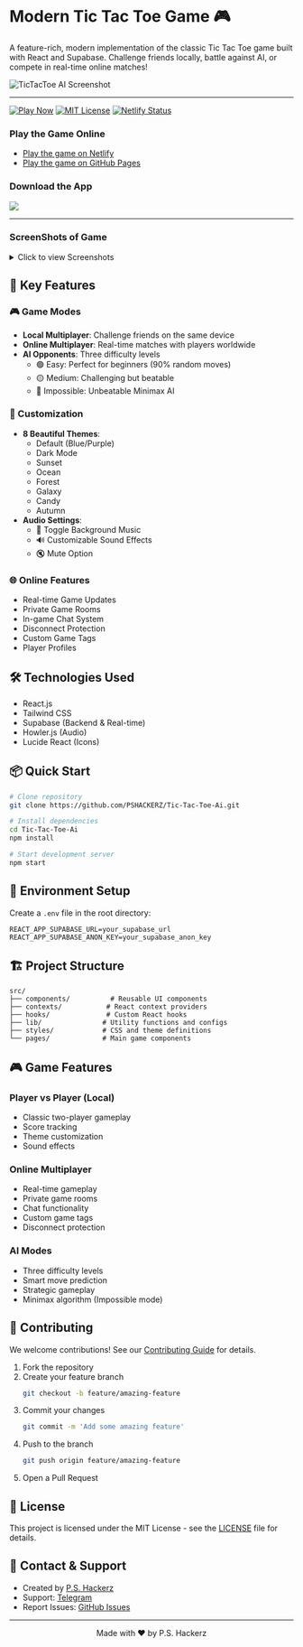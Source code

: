 # Modern Tic Tac Toe Game 🎮

A feature-rich, modern implementation of the classic Tic Tac Toe game built with React and Supabase. Challenge friends locally, battle against AI, or compete in real-time online matches!

![TicTacToe AI Screenshot](https://i.postimg.cc/GtyrrrvT/logo.png)

---

[![Play Now](https://img.shields.io/badge/Play%20Now-Live%20Demo-blue)](https://tictactoeaibyps.netlify.app/)
[![MIT License](https://img.shields.io/badge/License-MIT-green.svg)](https://choosealicense.com/licenses/mit/)
[![Netlify Status](https://api.netlify.com/api/v1/badges/00aa4048-7c73-4012-8dfe-232ae5992151/deploy-status)](https://app.netlify.com/sites/tictactoeaibyps/deploys)


### Play the Game Online

- [Play the game on Netlify](https://tictactoeaibyps.netlify.app/)
- [Play the game on GitHub Pages](https://pshackerz.github.io/Tic-Tac-Toe-Ai/)


### Download the App

<a href="https://www.amazon.com/dp/B0DQ4X68MC/">
    <img src="https://static.itch.io/images/store_badges/amazon.png" 
         srcset="https://static.itch.io/images/store_badges/amazon.png 1x, https://static.itch.io/images/store_badges/amazon@2x.png 2x">
</a>

---

### ScreenShots of Game 
<details>
  <summary>Click to view Screenshots</summary>
  <img src="https://i.postimg.cc/8PZ9SqJy/1.png" width="500">
  <img src="https://i.postimg.cc/CxdtLmbw/2.png" width="500">
  <img src="https://i.postimg.cc/s2hN5xn8/3.png" width="500">
  <img src="https://i.postimg.cc/fRFP3mvm/4.png" width="500">
  <img src="https://i.postimg.cc/nzfw2xgL/5.png" width="500">
</details>
 

## 🎯 Key Features

### 🎮 Game Modes
- **Local Multiplayer**: Challenge friends on the same device
- **Online Multiplayer**: Real-time matches with players worldwide
- **AI Opponents**: Three difficulty levels
  - 🟢 Easy: Perfect for beginners (90% random moves)
  - 🟡 Medium: Challenging but beatable
  - 🔴 Impossible: Unbeatable Minimax AI

### 🎨 Customization
- **8 Beautiful Themes**:
  - Default (Blue/Purple)
  - Dark Mode
  - Sunset
  - Ocean
  - Forest
  - Galaxy
  - Candy
  - Autumn
- **Audio Settings**:
  - 🎵 Toggle Background Music
  - 🔊 Customizable Sound Effects
  - 🔇 Mute Option

### 🌐 Online Features
- Real-time Game Updates
- Private Game Rooms
- In-game Chat System
- Disconnect Protection
- Custom Game Tags
- Player Profiles

## 🛠️ Technologies Used
- React.js
- Tailwind CSS
- Supabase (Backend & Real-time)
- Howler.js (Audio)
- Lucide React (Icons)

## 📦 Quick Start

```bash
# Clone repository
git clone https://github.com/PSHACKERZ/Tic-Tac-Toe-Ai.git

# Install dependencies
cd Tic-Tac-Toe-Ai
npm install

# Start development server
npm start
```

## 🔧 Environment Setup

Create a `.env` file in the root directory:
```env
REACT_APP_SUPABASE_URL=your_supabase_url
REACT_APP_SUPABASE_ANON_KEY=your_supabase_anon_key
```

## 🏗️ Project Structure

```
src/
├── components/          # Reusable UI components
├── contexts/           # React context providers
├── hooks/              # Custom React hooks
├── lib/               # Utility functions and configs
├── styles/            # CSS and theme definitions
└── pages/             # Main game components
```

## 🎮 Game Features

### Player vs Player (Local)
- Classic two-player gameplay
- Score tracking
- Theme customization
- Sound effects

### Online Multiplayer
- Real-time gameplay
- Private game rooms
- Chat functionality
- Custom game tags
- Disconnect protection

### AI Modes
- Three difficulty levels
- Smart move prediction
- Strategic gameplay
- Minimax algorithm (Impossible mode)

## 🤝 Contributing

We welcome contributions! See our [Contributing Guide](CONTRIBUTING.md) for details.

1. Fork the repository
2. Create your feature branch
   ```bash
   git checkout -b feature/amazing-feature
   ```
3. Commit your changes
   ```bash
   git commit -m 'Add some amazing feature'
   ```
4. Push to the branch
   ```bash
   git push origin feature/amazing-feature
   ```
5. Open a Pull Request

## 📝 License

This project is licensed under the MIT License - see the [LICENSE](LICENSE) file for details.

## 👥 Contact & Support
- Created by [P.S. Hackerz](https://github.com/PSHACKERZ)
- Support: [Telegram](https://t.me/PS_Hacker)
- Report Issues: [GitHub Issues](https://github.com/PSHACKERZ/tic-tac-toe/issues)

---
<p align="center">Made with ❤️ by P.S. Hackerz</p>
